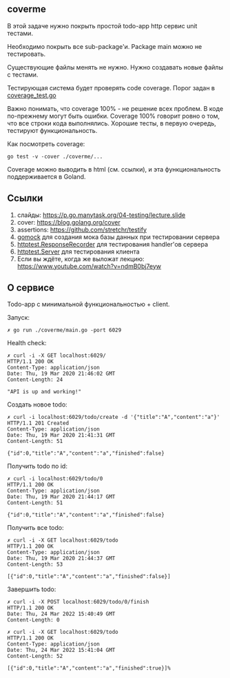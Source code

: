 ## coverme

В этой задаче нужно покрыть простой todo-app http сервис unit тестами.

Необходимо покрыть все sub-package'и.
Package main можно не тестировать.

Существующие файлы менять не нужно.
Нужно создавать новые файлы с тестами.

Тестирующая система будет проверять code coverage.
Порог задан в [coverage_test.go](./app/coverage_test.go)

Важно понимать, что coverage 100% - не решение всех проблем.
В коде по-прежнему могут быть ошибки.
Coverage 100% говорит ровно о том, что все строки кода выполнялись.
Хорошие тесты, в первую очередь, тестируют функциональность.

Как посмотреть coverage:
```
go test -v -cover ./coverme/...
```

Coverage можно выводить в html (см. ссылки), и эта функциональность поддерживается в Goland.

## Ссылки

1. слайды: https://p.go.manytask.org/04-testing/lecture.slide
2. cover: https://blog.golang.org/cover
3. assertions: https://github.com/stretchr/testify
4. [gomock](https://github.com/golang/mock) для создания мока базы данных при тестировании сервера
5. [httptest.ResponseRecorder](https://golang.org/pkg/net/http/httptest/#ResponseRecorder) для тестирования handler'ов сервера
6. [httptest.Server](https://golang.org/pkg/net/http/httptest/#Server) для тестирования клиента
7. Если вы ждёте, когда же выложат лекцию: https://www.youtube.com/watch?v=ndmB0bj7eyw

## O сервисе

Todo-app с минимальной функциональностью + client.

Запуск:
```
✗ go run ./coverme/main.go -port 6029
```

Health check:
```
✗ curl -i -X GET localhost:6029/
HTTP/1.1 200 OK
Content-Type: application/json
Date: Thu, 19 Mar 2020 21:46:02 GMT
Content-Length: 24

"API is up and working!"
```

Создать новое todo:
```
✗ curl -i localhost:6029/todo/create -d '{"title":"A","content":"a"}'
HTTP/1.1 201 Created
Content-Type: application/json
Date: Thu, 19 Mar 2020 21:41:31 GMT
Content-Length: 51

{"id":0,"title":"A","content":"a","finished":false}
```

Получить todo по id:
```
✗ curl -i localhost:6029/todo/0
HTTP/1.1 200 OK
Content-Type: application/json
Date: Thu, 19 Mar 2020 21:44:17 GMT
Content-Length: 51

{"id":0,"title":"A","content":"a","finished":false}
```

Получить все todo:
```
✗ curl -i -X GET localhost:6029/todo
HTTP/1.1 200 OK
Content-Type: application/json
Date: Thu, 19 Mar 2020 21:44:37 GMT
Content-Length: 53

[{"id":0,"title":"A","content":"a","finished":false}]
```

Завершить todo:
```
✗ curl -i -X POST localhost:6029/todo/0/finish
HTTP/1.1 200 OK
Date: Thu, 24 Mar 2022 15:40:49 GMT
Content-Length: 0

✗ curl -i -X GET localhost:6029/todo
HTTP/1.1 200 OK
Content-Type: application/json
Date: Thu, 24 Mar 2022 15:41:04 GMT
Content-Length: 52

[{"id":0,"title":"A","content":"a","finished":true}]%
```
